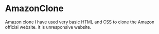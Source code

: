 # AmazonClone
Amazon clone
I have used very basic HTML and CSS to clone the Amazon official website. It is unresponsive website.
